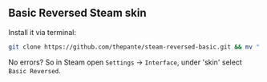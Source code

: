 ## Basic Reversed Steam skin
Install it via terminal:  
```bash
git clone https://github.com/thepante/steam-reversed-basic.git && mv "./steam-reversed-basic" ~/.steam/steam/skins/"Basic Reversed"
```

No errors? So in Steam open `Settings` → `Interface`, under 'skin' select `Basic Reversed`.
